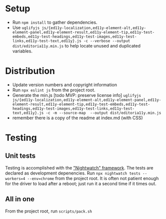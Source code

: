 # Setup
* Run `npm install` to gather dependencies.
* Use `uglifyjs js/{ed11y-localization,ed11y-element-alt,ed11y-element-panel,ed11y-element-result,ed11y-element-tip,ed11y-test-embeds,ed11y-test-headings,ed11y-test-images,ed11y-test-links,ed11y-test-text,ed11y}.js -c --verbose --output dist/editoria11y.min.js` to help locate unused and duplicated variables.

# Distribution

* Update version numbers and copyright information
* Run `npx eslint js` from the project root.
* Generate the min.js [todo MVP: preserve license info] `uglifyjs js/{ed11y-localization,ed11y-element-alt,ed11y-element-panel,ed11y-element-result,ed11y-element-tip,ed11y-test-embeds,ed11y-test-headings,ed11y-test-images,ed11y-test-links,ed11y-test-text,ed11y}.js -c -m --source-map  --output dist/editoria11y.min.js` 
* remember there is a copy of the readme at index.md (with CSS)

# Testing

## Unit tests
Testing is accomplished with the ["Nightwatch" framework](https://nightwatchjs.org/). The tests are declared as development depenencies.
Run `npx nightwatch tests --workers=4 --env=chrome` from the project root.
It is often not patient enough for the driver to load after a reboot; just run it a second time if it times out.

## All in one
From the project root, run `scripts/pack.sh`
